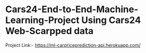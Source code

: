 # Cars24-End-to-End-Machine-Learning-Project Using Cars24 Web-Scarpped data

Project Link:- https://ml-carpriceprediction-api.herokuapp.com/
